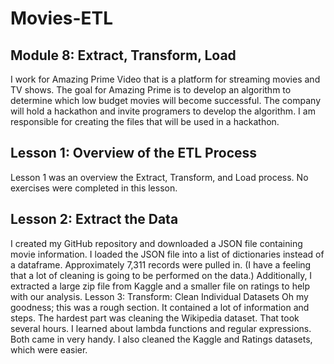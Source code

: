 # Movies-ETL
## Module 8: Extract, Transform, Load 
I work for Amazing Prime Video that is a platform for streaming movies and TV shows. The goal for Amazing Prime is to develop an algorithm to determine which low budget movies will become successful. The company will hold a hackathon and invite programers to develop the algorithm.  I am responsible for creating the files that will be used in a hackathon.
## Lesson 1: Overview of the ETL Process
Lesson 1 was an overview the Extract, Transform, and Load process. No exercises were completed in this lesson.
## Lesson 2: Extract the Data
I created my GitHub repository and downloaded a JSON file containing movie information. I loaded the JSON file into a list of dictionaries instead of a dataframe. Approximately 7,311 records were pulled in. (I have a feeling that a lot of cleaning is going to be performed on the data.) Additionally, I extracted a large zip file from Kaggle and a smaller file on ratings to help with our analysis.
Lesson 3: Transform: Clean Individual Datasets
Oh my goodness; this was a rough section.  It contained a lot of information and steps.  The hardest part was cleaning the Wikipedia dataset.  That took several hours.  I learned about lambda functions and regular expressions.  Both came in very handy.  I also cleaned the Kaggle and Ratings datasets, which were easier.   
